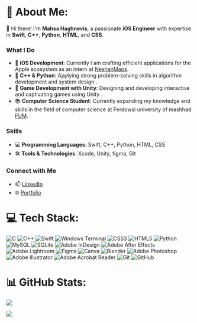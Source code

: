 # 💫 About Me:

👋 Hi there! I'm **Mahsa Haghnevis**, a passionate **iOS Engineer** with expertise in **Swift**, **C++**, **Python**, **HTML**, and **CSS**. 


### What I Do
- 🔭 **iOS Development**: Currently I am crafting efficient applications for the Apple ecosystem as an intern at [NeshanMaps](https://neshan.org).
- 🧩 **C++ & Python**: Applying strong problem-solving skills in algorithm development and system design . 
- 🌱 **Game Development with Unity**: Designing and developing interactive and captivating games using Unity .
- 📚 **Computer Science Student**: Currently expanding my knowledge and skills in the field of computer science at Ferdowsi university of mashhad [FUM](https://en.um.ac.ir/).


### Skills
- 💻 **Programming Languages**: Swift, C++, Python, HTML, CSS
- 🛠 **Tools & Technologies**: Xcode, Unity, figma, Git

### Connect with Me
- 📫 [LinkedIn](https://www.linkedin.com/in/mahsa-haghnevis)
- 🌐 [Portfolio](https://mahsahaghnevis.github.io/)

# 💻 Tech Stack:
![C](https://img.shields.io/badge/c-%2300599C.svg?style=flat&logo=c&logoColor=white) ![C++](https://img.shields.io/badge/c++-%2300599C.svg?style=flat&logo=c%2B%2B&logoColor=white) ![Swift](https://img.shields.io/badge/swift-F54A2A?style=flat&logo=swift&logoColor=white) ![Windows Terminal](https://img.shields.io/badge/Windows%20Terminal-%234D4D4D.svg?style=flat&logo=windows-terminal&logoColor=white) ![CSS3](https://img.shields.io/badge/css3-%231572B6.svg?style=flat&logo=css3&logoColor=white) ![HTML5](https://img.shields.io/badge/html5-%23E34F26.svg?style=flat&logo=html5&logoColor=white) ![Python](https://img.shields.io/badge/python-3670A0?style=flat&logo=python&logoColor=ffdd54) ![MySQL](https://img.shields.io/badge/mysql-4479A1.svg?style=flat&logo=mysql&logoColor=white) ![SQLite](https://img.shields.io/badge/sqlite-%2307405e.svg?style=flat&logo=sqlite&logoColor=white) ![Adobe InDesign](https://img.shields.io/badge/Adobe%20InDesign-49021F?style=flat&logo=adobeindesign&logoColor=FF3366) ![Adobe After Effects](https://img.shields.io/badge/Adobe%20After%20Effects-9999FF.svg?style=flat&logo=Adobe%20After%20Effects&logoColor=white) ![Adobe Lightroom](https://img.shields.io/badge/Adobe%20Lightroom-31A8FF.svg?style=flat&logo=Adobe%20Lightroom&logoColor=white) ![Figma](https://img.shields.io/badge/figma-%23F24E1E.svg?style=flat&logo=figma&logoColor=white) ![Canva](https://img.shields.io/badge/Canva-%2300C4CC.svg?style=flat&logo=Canva&logoColor=white) ![Blender](https://img.shields.io/badge/blender-%23F5792A.svg?style=flat&logo=blender&logoColor=white) ![Adobe Photoshop](https://img.shields.io/badge/adobe%20photoshop-%2331A8FF.svg?style=flat&logo=adobe%20photoshop&logoColor=white) ![Adobe Illustrator](https://img.shields.io/badge/adobe%20illustrator-%23FF9A00.svg?style=flat&logo=adobe%20illustrator&logoColor=white) ![Adobe Acrobat Reader](https://img.shields.io/badge/Adobe%20Acrobat%20Reader-EC1C24.svg?style=flat&logo=Adobe%20Acrobat%20Reader&logoColor=white) ![Git](https://img.shields.io/badge/git-%23F05033.svg?style=flat&logo=git&logoColor=white) ![GitHub](https://img.shields.io/badge/github-%23121011.svg?style=flat&logo=github&logoColor=white)
# 📊 GitHub Stats:
![](https://github-readme-stats.vercel.app/api?username=MahsaHaghnevis&theme=midnight-purple&hide_border=false&include_all_commits=false&count_private=false)<br/>
<!--![](https://github-readme-streak-stats.herokuapp.com/?user=MahsaHaghnevis&theme=midnight-purple&hide_border=false)<br/>-->
![](https://github-readme-stats.vercel.app/api/top-langs/?username=MahsaHaghnevis&theme=midnight-purple&hide_border=false&include_all_commits=false&count_private=false&layout=compact)

